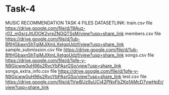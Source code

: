 # Task-4
MUSIC RECOMMENDATION TASK 4 FILES DATASETLINK: 
train.csv file https://drive.google.com/file/d/19Auz-r02_m0srzJtUDOK2vreZNGQTSsM/view?usp=share_link members.csv file https://drive.google.com/file/d/1ub-BftHGbaxnShTgjMJlXmLXetgqUdzf/view?usp=share_link sample_submission.csv file https://drive.google.com/file/d/1ub-BftHGbaxnShTgjMJlXmLXetgqUdzf/view?usp=share_link songs.csv file https://drive.google.com/file/d/1pfe-y-N9Gicww0uH96s2RvcYbPAsrGSo/view?usp=share_link songs_extra_info.csv file https://drive.google.com/file/d/1pfe-y-N9Gicww0uH96s2RvcYbPAsrGSo/view?usp=share_link test.csv file https://drive.google.com/file/d/1VwBUz9uUCj42PNxFbZKq1AMcD7vwHpEr/view?usp=share_link
